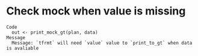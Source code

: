 # Check mock when value is missing

    Code
      out <- print_mock_gt(plan, data)
    Message
      Message: `tfrmt` will need `value` value to `print_to_gt` when data is avaliable

